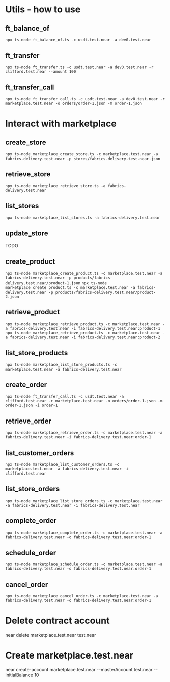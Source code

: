 # Utils - how to use

## ft_balance_of
`npx ts-node ft_balance_of.ts -c usdt.test.near -a dev0.test.near`

## ft_transfer
`npx ts-node ft_transfer.ts -c usdt.test.near -a dev0.test.near -r clifford.test.near --amount 100`

## ft_transfer_call
`npx ts-node ft_transfer_call.ts -c usdt.test.near -a dev0.test.near -r marketplace.test.near -o orders/order-1.json -m order-1.json`

# Interact with marketplace

## create_store
`npx ts-node marketplace_create_store.ts -c marketplace.test.near -a fabrics-delivery.test.near -p stores/fabrics-delivery.test.near.json`

## retrieve_store
`npx ts-node marketplace_retrieve_store.ts -a fabrics-delivery.test.near`

## list_stores
`npx ts-node marketplace_list_stores.ts -a fabrics-delivery.test.near`

## update_store
TODO

## create_product
`npx ts-node marketplace_create_product.ts -c marketplace.test.near -a fabrics-delivery.test.near -p products/fabrics-delivery.test.near/product-1.json`
`npx ts-node marketplace_create_product.ts -c marketplace.test.near -a fabrics-delivery.test.near -p products/fabrics-delivery.test.near/product-2.json`

## retrieve_product
`npx ts-node marketplace_retrieve_product.ts -c marketplace.test.near -a fabrics-delivery.test.near -i fabrics-delivery.test.near:product-1`
`npx ts-node marketplace_retrieve_product.ts -c marketplace.test.near -a fabrics-delivery.test.near -i fabrics-delivery.test.near:product-2`

## list_store_products
`npx ts-node marketplace_list_store_products.ts -c marketplace.test.near -a fabrics-delivery.test.near`

## create_order
`npx ts-node ft_transfer_call.ts -c usdt.test.near -a clifford.test.near -r marketplace.test.near -o orders/order-1.json -m order-1.json -i order-1`

## retrieve_order
`npx ts-node marketplace_retrieve_order.ts -c marketplace.test.near -a fabrics-delivery.test.near -i fabrics-delivery.test.near:order-1`

## list_customer_orders
`npx ts-node marketplace_list_customer_orders.ts -c marketplace.test.near -a fabrics-delivery.test.near -i clifford.test.near`

## list_store_orders
`npx ts-node marketplace_list_store_orders.ts -c marketplace.test.near -a fabrics-delivery.test.near -i fabrics-delivery.test.near`

## complete_order
`npx ts-node marketplace_complete_order.ts -c marketplace.test.near -a fabrics-delivery.test.near -o fabrics-delivery.test.near:order-1`

## schedule_order
`npx ts-node marketplace_schedule_order.ts -c marketplace.test.near -a fabrics-delivery.test.near -o fabrics-delivery.test.near:order-1`

## cancel_order
`npx ts-node marketplace_cancel_order.ts -c marketplace.test.near -a fabrics-delivery.test.near -o fabrics-delivery.test.near:order-1`

# Delete contract account
near delete marketplace.test.near test.near
# Create marketplace.test.near
near create-account marketplace.test.near --masterAccount test.near --initialBalance 10
